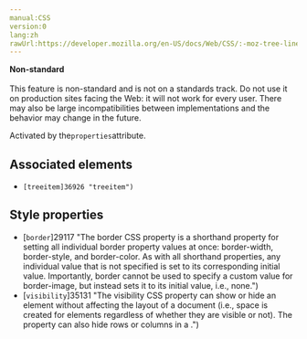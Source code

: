 ```yaml
---
manual:CSS
version:0
lang:zh
rawUrl:https://developer.mozilla.org/en-US/docs/Web/CSS/:-moz-tree-line
---
```






**Non-standard**<br></br>This feature is non-standard and is not on a standards track. Do not use it on production sites facing the Web: it will not work for every user. There may also be large incompatibilities between implementations and the behavior may change in the future.





Activated by the`properties`attribute.


## Associated elements<a name="Associated_elements"></a>

* `[treeitem]36926 "treeitem")`

## Style properties<a name="Style_properties"></a>

* [`border`]29117 "The border CSS property is a shorthand property for setting all individual border property values at once: border-width, border-style, and border-color. As with all shorthand properties, any individual value that is not specified is set to its corresponding initial value. Importantly, border cannot be used to specify a custom value for border-image, but instead sets it to its initial value, i.e., none.")
* [`visibility`]35131 "The visibility CSS property can show or hide an element without affecting the layout of a document (i.e., space is created for elements regardless of whether they are visible or not). The property can also hide rows or columns in a <table>.")




